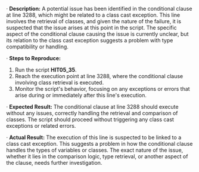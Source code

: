 ﻿·  **Description:** A potential issue has been identified in the conditional clause at line 3288, which might be related to a class cast exception. This line involves the retrieval of classes, and given the nature of the failure, it is suspected that the issue arises at this point in the script. The specific aspect of the conditional clause causing the issue is currently unclear, but its relation to the class cast exception suggests a problem with type compatibility or handling.

·  **Steps to Reproduce:**

1. Run the script **HIT05\_35**.
1. Reach the execution point at line 3288, where the conditional clause involving class retrieval is executed.
1. Monitor the script's behavior, focusing on any exceptions or errors that arise during or immediately after this line's execution.

·  **Expected Result:** The conditional clause at line 3288 should execute without any issues, correctly handling the retrieval and comparison of classes. The script should proceed without triggering any class cast exceptions or related errors.

·  **Actual Result:** The execution of this line is suspected to be linked to a class cast exception. This suggests a problem in how the conditional clause handles the types of variables or classes. The exact nature of the issue, whether it lies in the comparison logic, type retrieval, or another aspect of the clause, needs further investigation.

